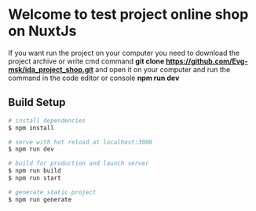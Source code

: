 # Welcome to test project online shop on NuxtJs
If you want run the project on your computer you need to download the project archive 
or write cmd command **git clone https://github.com/Evg-msk/ida_project_shop.git** and open it on your computer 
and run the command in the code editor or console **npm run dev**
## Build Setup

```bash
# install dependencies
$ npm install

# serve with hot reload at localhost:3000
$ npm run dev

# build for production and launch server
$ npm run build
$ npm run start

# generate static project
$ npm run generate
```
